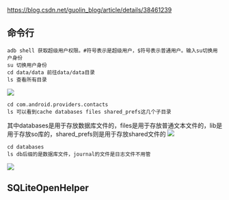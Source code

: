 
https://blog.csdn.net/guolin_blog/article/details/38461239

## 命令行
```
adb shell 获取超级用户权限。#符号表示是超级用户，$符号表示普通用户。输入su切换用户身份
su 切换用户身份
cd data/data 前往data/data目录
ls 查看所有目录
```
![](https://upload-images.jianshu.io/upload_images/7004853-0a2deed9fbe0ed65.png?imageMogr2/auto-orient/strip%7CimageView2/2/w/1240)


```
cd com.android.providers.contacts 
ls 可以看到cache databases files shared_prefs这几个子目录
```
其中databases是用于存放数据库文件的，files是用于存放普通文本文件的，lib是用于存放so库的，shared_prefs则是用于存放shared文件的
![](https://upload-images.jianshu.io/upload_images/7004853-1d81e1976f294436.png?imageMogr2/auto-orient/strip%7CimageView2/2/w/1240)


```
cd databases
ls db后缀的是数据库文件，journal的文件是日志文件不用管
```
![](https://upload-images.jianshu.io/upload_images/7004853-e8ab66e0b8aa7481.png?imageMogr2/auto-orient/strip%7CimageView2/2/w/1240)


## SQLiteOpenHelper
